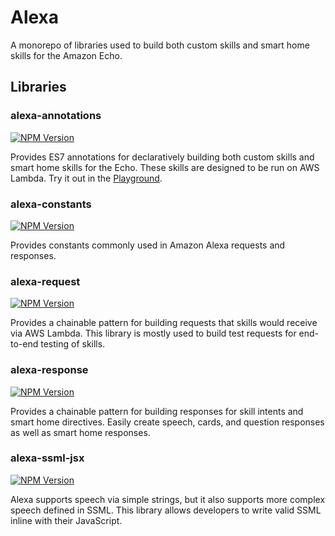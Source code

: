 # Alexa

A monorepo of libraries used to build both custom skills and smart home skills
for the Amazon Echo.

## Libraries

### alexa-annotations
[![NPM Version](https://img.shields.io/npm/v/alexa-annotations.svg)](https://npmjs.org/package/alexa-annotations)

Provides ES7 annotations for declaratively building both custom skills and smart
home skills for the Echo. These skills are designed to be run on AWS Lambda. Try
it out in the [Playground](https://cameronhunter.github.io/alexa-playground/).

### alexa-constants
[![NPM Version](https://img.shields.io/npm/v/alexa-constants.svg)](https://npmjs.org/package/alexa-constants)

Provides constants commonly used in Amazon Alexa requests and responses.

### alexa-request
[![NPM Version](https://img.shields.io/npm/v/alexa-request.svg)](https://npmjs.org/package/alexa-request)

Provides a chainable pattern for building requests that skills would receive via
AWS Lambda. This library is mostly used to build test requests for end-to-end
testing of skills.

### alexa-response
[![NPM Version](https://img.shields.io/npm/v/alexa-response.svg)](https://npmjs.org/package/alexa-response)

Provides a chainable pattern for building responses for skill intents and smart
home directives. Easily create speech, cards, and question responses as well as
smart home responses.

### alexa-ssml-jsx
[![NPM Version](https://img.shields.io/npm/v/alexa-ssml-jsx.svg)](https://npmjs.org/package/alexa-ssml-jsx)

Alexa supports speech via simple strings, but it also supports more complex
speech defined in SSML. This library allows developers to write valid SSML
inline with their JavaScript.
